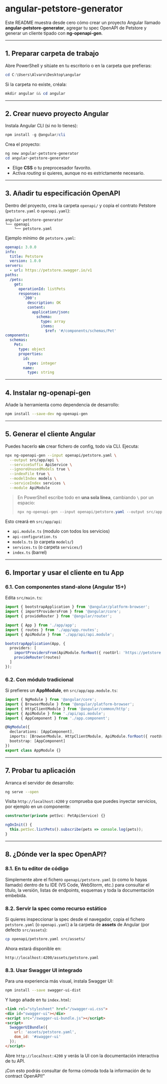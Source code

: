 # angular-petstore-generator

Este README muestra desde cero cómo crear un proyecto Angular llamado **angular-petstore-generator**, agregar tu spec OpenAPI de Petstore y generar un cliente tipado con **ng-openapi-gen**.

---

## 1. Preparar carpeta de trabajo

Abre PowerShell y sitúate en tu escritorio o en la carpeta que prefieras:

```powershell
cd C:\Users\Alvaro\Desktop\angular
```

Si la carpeta no existe, créala:

```powershell
mkdir angular && cd angular
```

---

## 2. Crear nuevo proyecto Angular

Instala Angular CLI (si no lo tienes):

```powershell
npm install -g @angular/cli
```

Crea el proyecto:

```powershell
ng new angular-petstore-generator
cd angular-petstore-generator
```

- Elige **CSS** o tu preprocesador favorito.
- Activa *routing* si quieres, aunque no es estrictamente necesario.

---

## 3. Añadir tu especificación OpenAPI

Dentro del proyecto, crea la carpeta `openapi/` y copia el contrato Petstore (`petstore.yaml` o `openapi.yaml`):

```
angular-petstore-generator
└── openapi
    └── petstore.yaml
```

Ejemplo mínimo de `petstore.yaml`:

```yaml
openapi: 3.0.0
info:
  title: Petstore
  version: 1.0.0
servers:
  - url: https://petstore.swagger.io/v1
paths:
  /pets:
    get:
      operationId: listPets
      responses:
        '200':
          description: OK
          content:
            application/json:
              schema:
                type: array
                items:
                  $ref: '#/components/schemas/Pet'
components:
  schemas:
    Pet:
      type: object
      properties:
        id:
          type: integer
        name:
          type: string
``` 

---

## 4. Instalar ng-openapi-gen

Añade la herramienta como dependencia de desarrollo:

```bash
npm install --save-dev ng-openapi-gen
```

---

## 5. Generar el cliente Angular

Puedes hacerlo **sin** crear fichero de config, todo via CLI. Ejecuta:

```bash
npx ng-openapi-gen --input openapi/petstore.yaml \
  --output src/app/api \
  --serviceSuffix ApiService \
  --ignoreUnusedModels true \
  --indexFile true \
  --modelIndex models \
  --serviceIndex services \
  --module ApiModule
```

> En PowerShell escribe todo en **una sola línea**, cambiando `\` por un espacio:
>
> ```powershell
> npx ng-openapi-gen --input openapi/petstore.yaml --output src/app/api --serviceSuffix ApiService --ignoreUnusedModels true --indexFile true --modelIndex models --serviceIndex services --module ApiModule
> ```

Esto creará en `src/app/api`:

- `api.module.ts` (modulo con todos los servicios)
- `api-configuration.ts`
- `models.ts` (o carpeta `models/`)
- `services.ts` (o carpeta `services/`)
- `index.ts` (barrel)

---

## 6. Importar y usar el cliente en tu App

### 6.1. Con componentes stand-alone (Angular 15+)

Edita `src/main.ts`:

```ts
import { bootstrapApplication } from '@angular/platform-browser';
import { importProvidersFrom } from '@angular/core';
import { provideRouter } from '@angular/router';

import { App } from './app/app';
import { routes } from './app/app.routes';
import { ApiModule } from './app/api/api.module';

bootstrapApplication(App, {
  providers: [
    importProvidersFrom(ApiModule.forRoot({ rootUrl: 'https://petstore.swagger.io/v1' })),
    provideRouter(routes)
  ]
});
```

### 6.2. Con módulo tradicional

Si prefieres un **AppModule**, en `src/app/app.module.ts`:

```ts
import { NgModule } from '@angular/core';
import { BrowserModule } from '@angular/platform-browser';
import { HttpClientModule } from '@angular/common/http';
import { ApiModule } from './api/api.module';
import { AppComponent } from './app.component';

@NgModule({
  declarations: [AppComponent],
  imports: [BrowserModule, HttpClientModule, ApiModule.forRoot({ rootUrl: 'https://petstore.swagger.io/v1' })],
  bootstrap: [AppComponent]
})
export class AppModule {}
```

---

## 7. Probar tu aplicación

Arranca el servidor de desarrollo:

```bash
ng serve --open
```

Visita `http://localhost:4200` y comprueba que puedes inyectar servicios, por ejemplo en un componente:

```ts
constructor(private petSvc: PetApiService) {}

ngOnInit() {
  this.petSvc.listPets().subscribe(pets => console.log(pets));
}
```

---

## 8. ¿Dónde ver la spec OpenAPI?

### 8.1. En tu editor de código

Simplemente abre el fichero `openapi/petstore.yaml` (o como lo hayas llamado) dentro de tu IDE (VS Code, WebStorm, etc.) para consultar el título, la versión, listas de endpoints, esquemas y toda la documentación embebida.

### 8.2. Servir la spec como recurso estático

Si quieres inspeccionar la spec desde el navegador, copia el fichero `petstore.yaml` (o `openapi.yaml`) a la carpeta de **assets** de Angular (por defecto `src/assets`):

```bash
cp openapi/petstore.yaml src/assets/
```

Ahora estará disponible en:

```
http://localhost:4200/assets/petstore.yaml
```

### 8.3. Usar Swagger UI integrado

Para una experiencia más visual, instala Swagger UI:

```bash
npm install --save swagger-ui-dist
```

Y luego añade en tu `index.html`:

```html
<link rel="stylesheet" href="/swagger-ui.css">
<div id="swagger-ui"></div>
<script src="/swagger-ui-bundle.js"></script>
<script>
  SwaggerUIBundle({
    url: 'assets/petstore.yaml',
    dom_id: '#swagger-ui'
  });
</script>
```

Abre `http://localhost:4200` y verás la UI con la documentación interactiva de tu API.

¡Con esto podrás consultar de forma cómoda toda la información de tu contract OpenAPI!"
